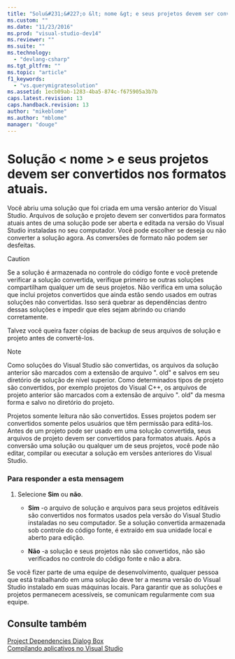 ```yaml
---
title: "Solu&#231;&#227;o &lt; nome &gt; e seus projetos devem ser convertidos nos formatos atuais. | Microsoft Docs"
ms.custom: ""
ms.date: "11/23/2016"
ms.prod: "visual-studio-dev14"
ms.reviewer: ""
ms.suite: ""
ms.technology: 
  - "devlang-csharp"
ms.tgt_pltfrm: ""
ms.topic: "article"
f1_keywords: 
  - "vs.querymigratesolution"
ms.assetid: 1ecb09ab-1283-4ba5-874c-f675905a3b7b
caps.latest.revision: 13
caps.handback.revision: 13
author: "mikeblome"
ms.author: "mblome"
manager: "douge"
---
```

# Solu&#231;&#227;o &lt; nome &gt; e seus projetos devem ser convertidos nos formatos atuais.
Você abriu uma solução que foi criada em uma versão anterior do Visual Studio. Arquivos de solução e projeto devem ser convertidos para formatos atuais antes de uma solução pode ser aberta e editada na versão do Visual Studio instaladas no seu computador. Você pode escolher se deseja ou não converter a solução agora. As conversões de formato não podem ser desfeitas.  
  
> [!CAUTION]
>  Se a solução é armazenada no controle do código fonte e você pretende verificar a solução convertida, verifique primeiro se outras soluções compartilham qualquer um de seus projetos. Não verifica em uma solução que inclui projetos convertidos que ainda estão sendo usados em outras soluções não convertidas. Isso será quebrar as dependências dentro dessas soluções e impedir que eles sejam abrindo ou criando corretamente.  
  
 Talvez você queira fazer cópias de backup de seus arquivos de solução e projeto antes de convertê\-los.  
  
> [!NOTE]
>  Como soluções do Visual Studio são convertidas, os arquivos da solução anterior são marcados com a extensão de arquivo ". old" e salvos em seu diretório de solução de nível superior. Como determinados tipos de projeto são convertidos, por exemplo projetos do Visual C\+\+, os arquivos de projeto anterior são marcados com a extensão de arquivo ". old" da mesma forma e salvo no diretório do projeto.  
  
 Projetos somente leitura não são convertidos. Esses projetos podem ser convertidos somente pelos usuários que têm permissão para editá\-los. Antes de um projeto pode ser usado em uma solução convertida, seus arquivos de projeto devem ser convertidos para formatos atuais. Após a conversão uma solução ou qualquer um de seus projetos, você pode não editar, compilar ou executar a solução em versões anteriores do Visual Studio.  
  
### Para responder a esta mensagem  
  
1.  Selecione **Sim** ou **não**.  
  
    -   **Sim** \-o arquivo de solução e arquivos para seus projetos editáveis são convertidos nos formatos usados pela versão do Visual Studio instaladas no seu computador. Se a solução convertida armazenada sob controle do código fonte, é extraído em sua unidade local e aberto para edição.  
  
    -   **Não** \-a solução e seus projetos não são convertidos, não são verificados no controle do código fonte e não a abra.  
  
 Se você fizer parte de uma equipe de desenvolvimento, qualquer pessoa que está trabalhando em uma solução deve ter a mesma versão do Visual Studio instalado em suas máquinas locais. Para garantir que as soluções e projetos permanecem acessíveis, se comunicam regularmente com sua equipe.  
  
## Consulte também  
 [Project Dependencies Dialog Box](http://msdn.microsoft.com/pt-br/d66e48c3-3722-40dd-99b4-53d93cac128e)   
 [Compilando aplicativos no Visual Studio](../Topic/Compiling%20and%20Building%20in%20Visual%20Studio.md)